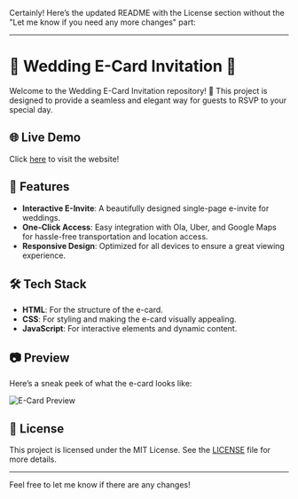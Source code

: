Certainly! Here’s the updated README with the License section without the "Let me know if you need any more changes" part:

---

# 🎉 Wedding E-Card Invitation 🎉

Welcome to the Wedding E-Card Invitation repository! 🎊 This project is designed to provide a seamless and elegant way for guests to RSVP to your special day.

## 🌐 Live Demo

Click [here](https://krishnanu-nag.github.io/wedding-ecard-invitation/) to visit the website!

## 🌟 Features

- **Interactive E-Invite**: A beautifully designed single-page e-invite for weddings.
- **One-Click Access**: Easy integration with Ola, Uber, and Google Maps for hassle-free transportation and location access.
- **Responsive Design**: Optimized for all devices to ensure a great viewing experience.

## 🛠️ Tech Stack

- **HTML**: For the structure of the e-card.
- **CSS**: For styling and making the e-card visually appealing.
- **JavaScript**: For interactive elements and dynamic content.

## 📷 Preview

Here’s a sneak peek of what the e-card looks like:

![E-Card Preview](https://your-image-link-here.com)

## 📜 License

This project is licensed under the MIT License. See the [LICENSE](LICENSE) file for more details.

---

Feel free to let me know if there are any changes!
